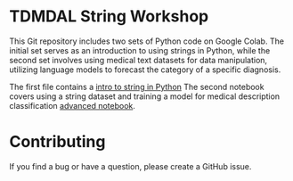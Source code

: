 # TDMDAL String Workshop
This Git repository includes two sets of Python code on Google Colab. The initial set serves as an introduction to using strings in Python, while the second set involves using medical text datasets for data manipulation, utilizing language models to forecast the category of a specific diagnosis.
  

The first file contains a [intro to string in Python](https://github.com/tdmdal/stringworkshop/blob/master/TDMDAL_StringWorkshp_intro2Strings.ipynb) 
The second notebook covers using a string dataset and training a model for medical description classification [advanced notebook](https://github.com/tdmdal/stringworkshop/blob/master/TDMDAL_StringWorkshop_Advanced.ipynb).
  
# Contributing
If you find a bug or have a question, please create a GitHub issue.
